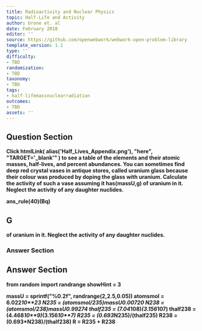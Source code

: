 ```yaml
---
title: Radioactivity and Nuclear Physics
topic: Half-Life and Activity
author: Urone et. al
date: February 2018
editor: ''
source: https://github.com/openwebwork/webwork-open-problem-library
template_version: 1.1
type: ''
difficulty:
- TBD
randomization:
- TBD
taxonomy:
- TBD
tags:
- half-lifemassnuclearradiation
outcomes:
- TBD
assets: ''
---
```


## Question Section 

<b>
Click
 htmlLink( alias('Half_Lives_Appendix.png'), "here", "TARGET='_blank'" )
to see a table of the elements and their atomic masses, half-lives, and percent abundances.
You can sometimes find deep red crystal vases in antique stores, called uranium glass because their colour was produced by doping the glass with uranium. Calculate the activity of such a vase assuming it has(massU,g) of uranium in it. Neglect the activity of any daughter nuclides. 
 
ans_rule(40)(Bq)

## G
of uranium in it. Neglect the activity of any daughter nuclides. 
### Answer Section


## Answer Section

from random import randrange
showHint = 3

massU = sprintf("%0.2f", randrange(2,2.5,0.05))
atomsmol = 6.022*10**23
N235 = (atomsmol/235)*massU*0.00720
N238 = (atomsmol/238)*massU*0.99274
thalf235 = (7.04*10**8)*(3.156*10**7)
thalf238 = (4.468*10**9)*(3.156*10**7)
R235 = (0.693*N235)/(thalf235)
R238 = (0.693*N238)/(thalf238)
R = R235 + R238